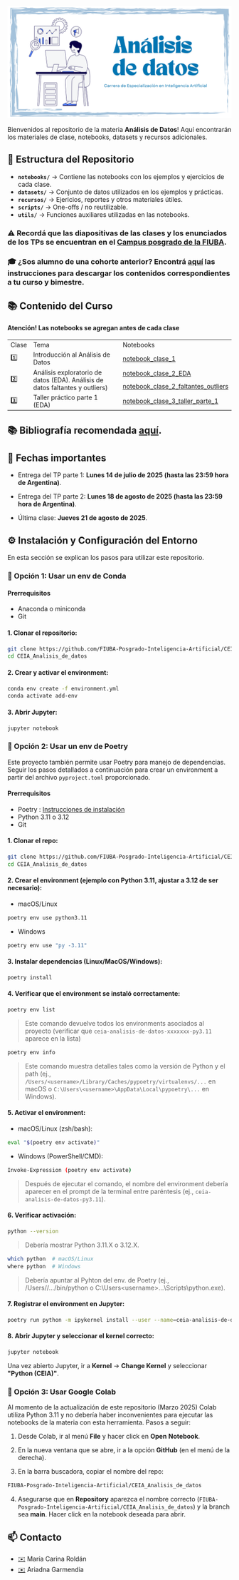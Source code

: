 
![](https://github.com/FIUBA-Posgrado-Inteligencia-Artificial/CEIA_Analisis_de_datos/blob/main/banner.png)


Bienvenidos al repositorio de la materia **Análisis de Datos**! Aquí encontrarán los materiales de clase, notebooks, datasets y recursos adicionales.

## 📂 Estructura del Repositorio

- **`notebooks/`** → Contiene las notebooks con los ejemplos y ejercicios de cada clase.
- **`datasets/`** → Conjunto de datos utilizados en los ejemplos y prácticas.
- **`recursos/`** → Ejericios, reportes y otros materiales útiles.
- **`scripts/`** → One-offs / no reutilizable.
- **`utils/`** → Funciones auxiliares utilizadas en las notebooks.
 <!---
- **`imagenes/`** → Gráficos, diagramas y visualizaciones relevantes para el curso.
--->


### ⚠️ Recordá que las diapositivas de las clases y los enunciados de los TPs se encuentran en el [Campus posgrado de la FIUBA](https://campusposgrado.fi.uba.ar/course/view.php?id=240).


### 🎓 ¿Sos alumno de una cohorte anterior? Encontrá [aquí](recursos/guia-coh-anterior.md) las instrucciones para descargar los contenidos correspondientes a tu curso y bimestre.

## 📚 Contenido del Curso
#### Atención! Las notebooks se agregan antes de cada clase

<table>
    <tr>
        <td>Clase</td>
        <td>Tema</td>
        <td>Notebooks</td>
    </tr>
    <tr>
        <td>1️⃣</td>
        <td>Introducción al Análisis de Datos</td>
        <td><a href=notebooks/clase_01_introduccion.ipynb>notebook_clase_1</a></td>
    </tr>
    </tr>
    <tr>
        <td rowspan="2">2️⃣</td>
        <td rowspan="2">Análisis exploratorio de datos (EDA). Análisis de datos faltantes y outliers)</td>
        <td><a href=notebooks/clase_02_intro_EDA.ipynb>notebook_clase_2_EDA</a></td>
    </tr>
    <tr>
        <td><a href=notebooks/clase_02_analisis_faltantes_outliers.ipynb>notebook_clase_2_faltantes_outliers</a></td>
    </tr>
    </tr>
    </tr>
    <tr>
        <td rowspan="2">3️⃣</td>
        <td rowspan="2">Taller práctico parte 1 (EDA)</td> 
        <td><a href=notebooks/clase_03_taller_parte_1_EDA.ipynb>notebook_clase_3_taller_parte_1</a></td>
    </tr>
    </tr>
    <!--
    <tr>
        <td><a href=notebooks/clase_03_datos_faltantes.ipynb>notebook_clase_3_datos_faltantes</a></td>
    </tr>
    </tr>
    <tr>
        <td rowspan="4">4️⃣</td>
        <td rowspan="4">Preprocesamiento (cont.) y Feature Engineering</td>
        <td><a href=notebooks/clase_04_codificacion.ipynb>notebook_clase_4_codificación</a></td>
    </tr>
    <tr>
        <td><a href=notebooks/clase_04_normalizacion_estandarizacion.ipynb>notebook_clase_4_normalización_estandarización</a></td>
    </tr>
    <tr>
        <td><a href=notebooks/clase_04_discretizacion.ipynb>notebook_clase_4_discretización</a></td>
    </tr>
    <tr>
        <td><a href=notebooks/clase_04_desbalance.ipynb>notebook_clase_4_desbalance</a></td>
    </tr>
    </tr>
    <tr>
        <td rowspan="4">5️⃣</td>
        <td rowspan="4">Taller práctico - parte 1</td>
    </tr>
    <tr>
        <td><a href=notebooks/clase_05_taller_parte_1_EDA.ipynb>notebook_clase_5_EDA</a></td>
    </tr>
    <tr>
        <td><a href=notebooks/clase_05_taller_parte_1_faltantes_outliers.ipynb>notebook_clase_5_faltantes_outliers</a></td>
    </tr>
    <tr>
        <td><a href=notebooks/clase_05_taller_parte_1_preguntas.ipynb>notebook_clase_5_preguntas</a></td>
    </tr>
    </tr>
    <tr>
        <td rowspan="3">6️⃣</td>
        <td rowspan="3">Reducción de la dimensionalidad</td>
    </tr>   
    <tr>
        <td><a href=notebooks/clase_06_seleccion_features.ipynb>notebook_clase_6_seleccion_features</a></td>
    </tr>
    <tr>
        <td><a href=notebooks/clase_06_extraccion_features.ipynb>notebook_clase_6_extraccion_features</a></td>
    </tr>
    <tr>
        <td>7️⃣</td>
        <td>Taller práctico - parte 2</td>
        <td><a href=notebooks/clase_07_taller_parte_2_full.ipynb>notebook_clase_7_taller_parte_2</a></td>
    </tr>
    </tr>
    <tr>
        <td rowspan="7">8️⃣</td>
        <td rowspan="7">EDA de datos no estructurados y automatización del análisis de datos</td>
    </tr>
    <tr>
        <td><a href=notebooks/clase_08_EDA_audio.ipynb>notebook_clase_8_EDA_audio</a></td>
    </tr>
    <tr>
        <td><a href=notebooks/clase_08_EDA_texto.ipynb>notebook_clase_8_EDA_texto</a></td>
    </tr>
    <tr>
        <td><a href=notebooks/clase_08_EDA_imagenes.ipynb>notebook_clase_8_EDA_imagenes</a></td>
    </tr>
    <tr>
        <td><a href=notebooks/clase_08_PCA_imagenes.ipynb>notebook_clase_8_PCA_imagenes</a></td>
    </tr>
    <tr>
        <td><a href=notebooks/clase_08_preproc_EDA_automatico.ipynb>notebook_clase_8_EDA_automatico</a></td>
    </tr>
    <tr>
        <td><a href=notebooks/clase_08_preproc_automatico.ipynb>notebook_clase_8_preproc_automatico</a></td>
    </tr>
    -->
</table>

## 📚 Bibliografía recomendada [aquí](recursos/bibliografia-recomendada.md).

## 📅 Fechas importantes

<!---
* Entrega del trabajo práctico final: **Martes 15 de abril de 2025 (hasta las 23:59 hora de Argentina)**.

* Presentación del trabajo práctico final: **Jueves 17 de abril de 2025**.

--->
* Entrega del TP parte 1: **Lunes 14 de julio de 2025 (hasta las 23:59 hora de Argentina)**.

* Entrega del TP parte 2: **Lunes 18 de agosto de 2025 (hasta las 23:59 hora de Argentina)**.

* Última clase: **Jueves 21 de agosto de 2025**.



## ⚙️ Instalación y Configuración del Entorno

En esta sección se explican los pasos para utilizar este repositorio.

### **🔵 Opción 1: Usar un env de Conda**

#### Prerrequisitos 
* Anaconda o miniconda
* Git

#### 1. Clonar el repositorio:

```bash
git clone https://github.com/FIUBA-Posgrado-Inteligencia-Artificial/CEIA_Analisis_de_datos.git
cd CEIA_Analisis_de_datos
```

#### 2. Crear y activar el environment:

```bash
conda env create -f environment.yml
conda activate add-env
```

#### 3. Abrir Jupyter:

```bash
jupyter notebook
```

### **🔵 Opción 2: Usar un env de Poetry**

Este proyecto también permite usar Poetry para manejo de dependencias. Seguir los pasos detallados a continuación para crear un environment a partir del archivo `pyproject.toml` proporcionado.

#### Prerrequisitos 
 * Poetry : [Instrucciones de instalación](https://python-poetry.org/docs/#installing-with-the-official-installer)
 * Python 3.11 o 3.12
 * Git

#### 1. Clonar el repo:

```bash
git clone https://github.com/FIUBA-Posgrado-Inteligencia-Artificial/CEIA_Analisis_de_datos.git
cd CEIA_Analisis_de_datos
```

#### 2. Crear el environment (ejemplo con Python 3.11, ajustar a 3.12 de ser necesario):

* macOS/Linux

```bash
poetry env use python3.11  
```
* Windows

```bash
poetry env use "py -3.11" 
```

#### 3. Instalar dependencias (Linux/MacOS/Windows):
```bash
poetry install
```

#### 4. Verificar que el environment se instaló correctamente:

```bash
poetry env list
```
> Este comando devuelve todos los environments asociados al proyecto (verificar que `ceia-analisis-de-datos-xxxxxxx-py3.11` aparece en la lista)

```bash
poetry env info
```
> Este comando muestra detalles tales como la versión de Python y el path (ej., `/Users/<username>/Library/Caches/pypoetry/virtualenvs/...` en macOS o `C:\Users\<username>\AppData\Local\pypoetry\...` en Windows).


#### 5. Activar el environment:

* macOS/Linux (zsh/bash):

```bash
eval "$(poetry env activate)" 
```

* Windows (PowerShell/CMD):

```bash
Invoke-Expression (poetry env activate)
```

> Después de ejecutar el comando, el nombre del environment debería aparecer en el prompt de la terminal entre paréntesis (ej., `ceia-analisis-de-datos-py3.11`).

#### 6. Verificar activación:

```bash
python --version
```
> Debería mostrar Python 3.11.X o 3.12.X.


```bash
which python  # macOS/Linux
where python  # Windows
```
> Debería apuntar al Pyhton del env. de Poetry (ej., /Users/<username>/.../bin/python o C:\Users\<username>\...\Scripts\python.exe).


#### 7. Registrar el environment en Jupyter:

```bash
poetry run python -m ipykernel install --user --name=ceia-analisis-de-datos --display-name "Python (CEIA)"
```


#### 8. Abrir Jupyter y seleccionar el kernel correcto:

```bash
jupyter notebook
```
Una vez abierto Jupyter, ir a **Kernel** → **Change Kernel** y seleccionar **"Python (CEIA)"**.




### **🔵 Opción 3: Usar Google Colab**

Al momento de la actualización de este repositorio (Marzo 2025) Colab utiliza Python 3.11 y no debería haber inconvenientes para ejecutar las notebooks de la materia con esta herramienta. Pasos a seguir:

1. Desde Colab, ir al menú **File** y hacer click en **Open** **Notebook**.

2. En la nueva ventana que se abre, ir a la opción **GitHub** (en el menú de la derecha).

3. En la barra buscadora, copiar el nombre del repo: 

```bash
FIUBA-Posgrado-Inteligencia-Artificial/CEIA_Analisis_de_datos
```

4. Asegurarse que en **Repository** aparezca el nombre correcto (`FIUBA-Posgrado-Inteligencia-Artificial/CEIA_Analisis_de_datos`) y la branch sea **main**. Hacer click en la notebook deseada para abrir.



## 📫 Contacto

* [✉️](macroldan@fi.uba.ar) María Carina Roldán 
* [✉️](arigarmendia@gmail.com) Ariadna Garmendia
